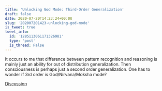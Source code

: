 ```yaml
---
title: 'Unlocking God Mode: Third-Order Generalization'
draft: false
date: 2020-07-20T14:23:24+00:00
slug: '202007201423-unlocking-god-mode'
is_tweet: true
tweet_info:
  id: '1285113061171326981'
  type: 'post'
  is_thread: False
---
```




It occurs to me that difference between pattern recognition and reasoning is mainly just an ability for out of distribution generalization. Then consciousness is perhaps just a second order generalization. One has to wonder if 3rd order is God/Nirvana/Moksha mode?

[Discussion](https://x.com/sytelus/status/1285113061171326981)
